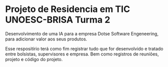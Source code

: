 # Projeto de Residencia em TIC UNOESC-BRISA Turma 2

Desenvolvimento de uma IA para a empresa Dotse Software Engeneering,
para adicionar valor aos seus produtos.

Esse respositírio terá como fim registrar tudo que for desenvolvido e tratado entre bolsistas, supervisores e empresa. 
Bem como registros de reuniões, projeto e código do projeto.

